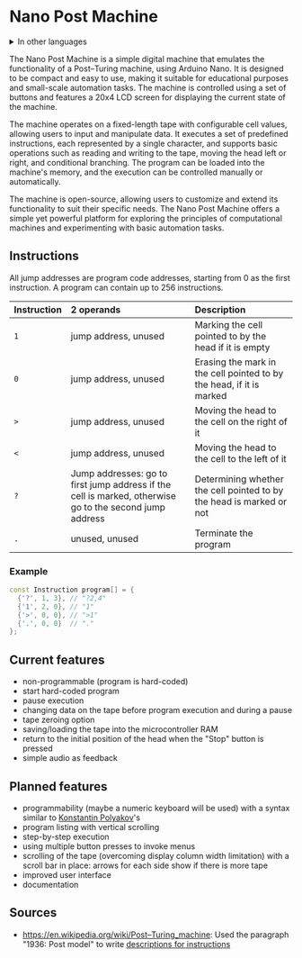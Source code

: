 # Nano Post Machine

<details>
  <summary>In other languages</summary>

  - [Русский](README.ru.md)
</details>

The Nano Post Machine is a simple digital machine that emulates the functionality of a Post–Turing machine, using Arduino Nano. It is designed to be compact and easy to use, making it suitable for educational purposes and small-scale automation tasks. The machine is controlled using a set of buttons and features a 20x4 LCD screen for displaying the current state of the machine.

The machine operates on a fixed-length tape with configurable cell values, allowing users to input and manipulate data. It executes a set of predefined instructions, each represented by a single character, and supports basic operations such as reading and writing to the tape, moving the head left or right, and conditional branching. The program can be loaded into the machine's memory, and the execution can be controlled manually or automatically.

The machine is open-source, allowing users to customize and extend its functionality to suit their specific needs. The Nano Post Machine offers a simple yet powerful platform for exploring the principles of computational machines and experimenting with basic automation tasks.

## Instructions

All jump addresses are program code addresses, starting from 0 as the first instruction. A program can contain up to 256 instructions.

| Instruction | 2 operands | Description |
| :-- | :-- | :-- |
| `1` | jump address, unused | Marking the cell pointed to by the head if it is empty |
| `0` | jump address, unused | Erasing the mark in the cell pointed to by the head, if it is marked |
| `>` | jump address, unused | Moving the head to the cell on the right of it |
| `<` | jump address, unused | Moving the head to the cell to the left of it |
| `?` | Jump addresses: go to first jump address if the cell is marked, otherwise go to the second jump address | Determining whether the cell pointed to by the head is marked or not |
| `.` | unused, unused | Terminate the program |

### Example

```cpp
const Instruction program[] = {
  {'?', 1, 3}, // "?2,4"
  {'1', 2, 0}, // "1"
  {'>', 0, 0}, // ">1"
  {'.', 0, 0}  // "."
};
```

## Current features

- non-programmable (program is hard-coded)
- start hard-coded program
- pause execution
- changing data on the tape before program execution and during a pause
- tape zeroing option
- saving/loading the tape into the microcontroller RAM
- return to the initial position of the head when the "Stop" button is pressed
- simple audio as feedback

## Planned features

- programmability (maybe a numeric keyboard will be used) with a syntax similar to [Konstantin Polyakov](https://kpolyakov.spb.ru/prog/post.htm)'s
- program listing with vertical scrolling
- step-by-step execution
- using multiple button presses to invoke menus
- scrolling of the tape (overcoming display column width limitation) with a scroll bar in place: arrows for each side show if there is more tape
- improved user interface
- documentation

## Sources
- https://en.wikipedia.org/wiki/Post–Turing_machine: Used the paragraph "1936: Post model" to write [descriptions for instructions](#instructions)
